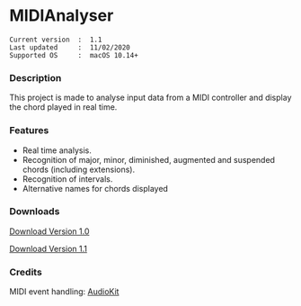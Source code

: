 # MIDIAnalyser
``` 
Current version  :  1.1
Last updated     :  11/02/2020
Supported OS     :  macOS 10.14+
```

### Description
This project is made to analyse input data from a MIDI controller and display the chord played in real time.

### Features
* Real time analysis.
* Recognition of major, minor, diminished, augmented and suspended chords (including extensions).
* Recognition of intervals.
* Alternative names for chords displayed

### Downloads
[Download Version 1.0](https://github.com/t-bre/MIDIAnalyser/raw/master/macOS%20Builds/MIDIAnalyser%202020-02-11/MIDIAnalyser.app.zip)

[Download Version 1.1](https://github.com/tbre/MIDIAnalyser/raw/master/macOS%20Builds/MIDIAnalyser%202020-02-11/MIDIAnalyser.app.zip)

### Credits
MIDI event handling: [AudioKit](https://github.com/AudioKit/AudioKit)

